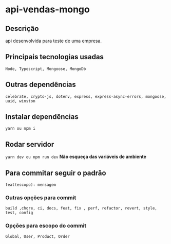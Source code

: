 # api-vendas-mongo

## Descrição 
api desenvolvida para teste de uma empresa.

## Principais tecnologias usadas
`Node, Typescript, Mongoose, MongoDb`

## Outras dependências
`celebrate, crypto-js, dotenv, express, express-async-errors, mongoose, uuid, winston`

## Instalar dependências
`yarn ou npm i`

## Rodar servidor
`yarn dev ou npm run dev`
**Não esqueça das variáveis de ambiente**

## Para commitar seguir o padrão

`feat(escopo): mensagem `

### Outras opções para commit
`build ,chore, ci, docs, feat, fix , perf, refactor, revert, style, test, config`

### Opções para escopo do commit
`Global, User, Product, Order`
